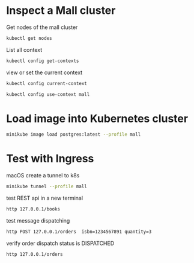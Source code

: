 # Inspect a Mall cluster

Get nodes of the mall cluster

```bash
kubectl get nodes
```

List all context

```bash
kubectl config get-contexts
```

view or set the current context

```bash
kubectl config current-context
```

```bash
kubectl config use-context mall
```

# Load image into Kubernetes cluster

```bash
minikube image load postgres:latest --profile mall
```

# Test with Ingress

macOS create a tunnel to k8s
```bash
minikube tunnel --profile mall
```

test REST api in a new terminal
```bash
http 127.0.0.1/books
```

test message dispatching
```bash
http POST 127.0.0.1/orders  isbn=1234567891 quantity=3
```

verify order dispatch status is DISPATCHED
```bash
http 127.0.0.1/orders
```